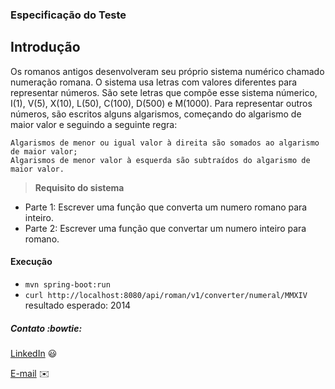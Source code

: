 ### Especificação do Teste

## Introdução 
Os romanos antigos desenvolveram seu próprio sistema numérico chamado numeração romana. O sistema usa letras com valores diferentes para representar números. São sete letras que compõe esse sistema númerico, I(1), V(5), X(10), L(50), C(100), D(500) e M(1000). 
Para representar outros números, são escritos alguns algarismos, começando do algarismo de maior valor e seguindo a seguinte regra:

    Algarismos de menor ou igual valor à direita são somados ao algarismo de maior valor;
    Algarismos de menor valor à esquerda são subtraídos do algarismo de maior valor.
    
> **Requisito do sistema**

- Parte 1: Escrever uma função que converta um numero romano para inteiro.
- Parte 2: Escrever uma função que convertar um numero inteiro para romano.


#### Execução
- `mvn spring-boot:run`
- `curl http://localhost:8080/api/roman/v1/converter/numeral/MMXIV` resultado esperado: 2014

##### Contato :bowtie:

 [LinkedIn](https://www.linkedin.com/in/kleber-damasco-80b55728/) 😃
 
 [E-mail](mailto:kleberdamasco@hotmail.com) :envelope:
